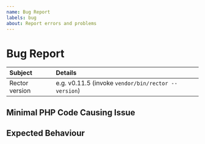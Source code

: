 ```yaml
---
name: Bug Report
labels: bug
about: Report errors and problems
---
```


# Bug Report

<!-- First, thank you for reporting a bug. That takes time and we appreciate that! -->

| Subject        | Details                                                         |
| :------------- | :---------------------------------------------------------------|
| Rector version | e.g. v0.11.5 (invoke `vendor/bin/rector --version`)              |

<!-- Please describe your problem here. -->

## Minimal PHP Code Causing Issue

<!-- Reproduce the issue using https://getrector.org/demo/ and post the URL here. -->

## Expected Behaviour

<!-- How should Rector change the code? Or should Rector skip it? -->
